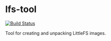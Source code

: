 # lfs-tool
[![Build Status](https://dev.azure.com/tc17/lfs-tool/_apis/build/status/tc17.lfs-tool?branchName=master)](https://dev.azure.com/tc17/lfs-tool/_build/latest?definitionId=3&branchName=master)

Tool for creating and unpacking LittleFS images.
